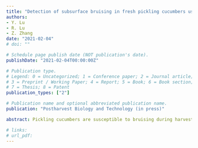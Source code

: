 ```yaml
---
title: "Detection of subsurface bruising in fresh pickling cucumbers using structured-illumination reflectance imagings"
authors: 
- Y. Lu
- R. Lu
- Z. Zhang
date: "2021-02-04"
# doi: ""

# Schedule page publish date (NOT publication's date).
publishDate: "2021-02-04T00:00:00Z"

# Publication type.
# Legend: 0 = Uncategorized; 1 = Conference paper; 2 = Journal article;
# 3 = Preprint / Working Paper; 4 = Report; 5 = Book; 6 = Book section;
# 7 = Thesis; 8 = Patent
publication_types: ["2"]

# Publication name and optional abbreviated publication name.
publication: "Postharvest Biology and Technology (in press)"

abstract: Pickling cucumbers are susceptible to bruising during harvest and postharvest handling. It is thus desirable to segregate bruised fruit before they are marketed as fresh products or processed as pickles. Structured-illumination reflectance imaging (SIRI) is an emerging optical imaging modality for food quality and safety inspection. This study reported the first demonstration of SIRI for detecting subsurface bruising in fresh pickling cucumbers. Two independent sets of images, i.e., direct component (DC) and amplitude component (AC), were demodulated from phase-shifted sinusoidal pattern images at 740 nm; AC was found more effective than DC for ascertaining bruises that exhibited no visual symptoms. Classification models based on support vector machine were built using extracted image features, to classify cucumbers into bruised and normal classes. The highest classification accuracy of 91 % was achieved by the ensemble of DC, AC and their ratio (AC/DC) images, which represented 7.6 percentage-point improvement over that obtained using the DC images alone. Using features selection for five sets of image features led to further improvements in the classification performance. Incremental evaluation of top 50 most informative features resulted in an averaged overall accuracy of 94 %, with the highest accuracy of 97 % attained by 31 features; and using a subset of only 5 features, 3 from AC and 2 from DC, also produced a high overall accuracy of 96 %. This study demonstrates that SIRI can provide a potentially effective means for visualizing subsurface bruising in pickling cucumbers, which otherwise could barely be achieved by imaging under uniform illumination, and thus for enhancing the differentiation of normal and bruised fruit. More research is, however, needed to optimize and implement SIRI for real-time inspection of cucumber defects. 

# links:
# url_pdf: 
---
```

